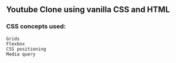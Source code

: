 ## Youtube Clone using vanilla CSS and HTML
### CSS concepts used:
```
Grids
Flexbox
CSS positioning
Media query

```
